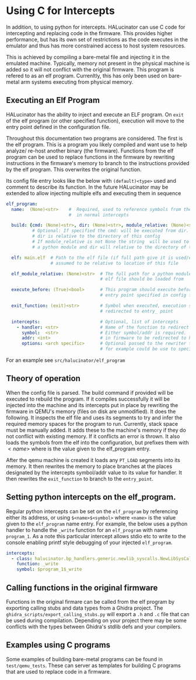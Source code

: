 
# Using C for Intercepts

In addition, to using python for intercepts.  HALucinator can use C code for intercepting
and replacing code in the firmware.  This provides higher performance, but has its own
set of restrictions as the code executes in the emulator and thus has more constrained
access to host system resources.

This is achieved by compiling a bare-metal file and injecting it in the emulated machine.
Typically, memory not present in the physical machine is added so it will not conflict
with the original firmware.  This program is refered to as an elf program.  Currenltly,
this has only been used on bare-metal arm systems executing from physical memory.


## Executing an Elf Program


HALucinator has the ability to inject and execute an ELF program. On `exit` of the
elf program (or other specified function), execution will move to the entry point
defined in the configuration file.

Throughout this documentation two programs are considered. The first is the elf
program.  This is a program you likely compiled and want use to help analyze/
re-host another binary (the firmware).
Functions from the elf program can be used to replace functions in the firmware
by rewriting instructions in the firmware's memory to branch to the instructions
provided by the elf program. This overwrites the original function.

Its config file entry looks like the below with `(default)<type>` used and comment
to describe its function. In the future HALucinator may be extended to allow
injecting multiple elfs and executing them in sequence

```yaml
elf_program:
  name:  (None)<str>    #  Required, used to reference symbols from the elf program
                        #  in normal intercepts

  build: {cmd: (None)<str>, dir: (None)<str>, module_relative: (None)<str>}
          # Optional: If specified the cmd: will be executed from dir.
          # dir is relative to the directory of this config
          # If module_relative is not None the string  will be used to import
          # a python module and dir will relative to the directory of that module.

  elf: main.elf  # Path to the elf file (if full path give it is used/else is
                 # assumed to be relative to location of this file

  elf_module_relative: (None)<str>  # The full path for a python module that the
                                    # elf file should be loaded from

  execute_before: (True)<bool>      # This program should execute before the
                                    # entry point specified in config file

  exit_function: (exit)<str>        # Symbol when executed, execution should be
                                    # redirected to entry_ point

  intercepts:                       # Optional, list of intercepts
    - handler: <str>                # Name of the function to redirect execution to
      symbol:  <str>                # Either symbol/addr is required.  Specifies place
      addr: <int>                   # in firmware to be redirected to handler
      options: <arch specific>      # Optional passed to the rewriter to specify
                                    # for example could be use to specify arm/thumb mode
```

For an example see `src/halucinator/elf_program`


## Theory of operation

When the config file is parsed.  The build command if provided will be executed
to rebuild the program.  If it compiles successfully it will be injected into
the machine and its intercepts put in place by rewriting the firmware in QEMU's
memory (files on disk are unmodified).
It does the following.  It inspects the elf file and uses its segments to try
and infer the required memory spaces for the program to run. Currently,
stack space must be manually added.  It adds these to
the machine's memory if they do not conflict with existing memory. If it conflicts
an error is thrown. It also loads
the symbols from the elf into the configuration, but prefixes them with $<name>$<symbol>
where <name> is the value given to the elf_program entry.

After the qemu machine is created it loads any `PT_LOAD` segments into its
memory.  It then rewrites the memory to place branches at the places designated
by the intercepts symbol/addr value to its value for handler. It then rewrites
the `exit_function` to branch to the `entry_point`.

##  Setting python intercepts on the elf_program.

Regular python intercepts can be set on the `elf_program` by referencing either
its address, or using `$<name>$<symbol>` where `<name>` is the value given to the
`elf_program` name entry.  For example, the below uses
a python handler to handle the `_write` function for an `elf_program` with name
`program_1`.  As a note this particular intercept allows stdio etc to
write to the console enabling printf style debugging of your injected
`elf_program`.

```yaml
intercepts:
  - class: halucinator.bp_handlers.generic.newlib_syscalls.NewLibSysCalls
    function: _write
    symbol: $program_1$_write
```

## Calling functions in the original firmware

Functions in the original firmare can be called from the elf program by exporting
calling stubs and data types from a Ghidra project.  The `ghidra_scripts/export_calling_stubs.py`
will export a `.h` and `.c` file that can be used during compilation.  Depending on your
project there may be some conflicts with the types between Ghidra's stdlib defs and
your compilers.

##  Examples using C programs

Some examples of building bare-metal programs can be found in `test/qemu_tests`.  These can
server as templates for building C programs that are used to replace code in a firmware.